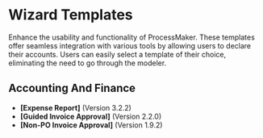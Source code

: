 # Wizard Templates
Enhance the usability and functionality of ProcessMaker. These templates offer seamless integration with various tools by allowing users to declare their accounts. Users can easily select a template of their choice, eliminating the need to go through the modeler.
## Accounting And Finance
- **[Expense Report]** (Version 3.2.2)
- **[Guided Invoice Approval]** (Version 2.2.0)
- **[Non-PO Invoice Approval]** (Version 1.9.2)
